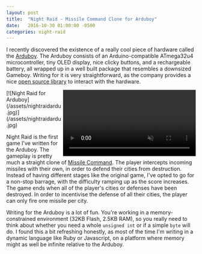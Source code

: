 ```yaml
---
layout: post
title:  "Night Raid - Missile Command Clone for Arduboy"
date:   2016-10-30 01:00:00 -0500
categories: night-raid
---
```


I recently discovered the existence of a really cool piece of hardware called the [Arduboy](http://www.arduboy.com). The Arduboy consists of an Arduino-compatible ATmega32u4 microcontroller, tiny OLED display, nice clicky buttons, and a rechargeable battery, all wrapped up in a well built package that resembles a downsized Gameboy. Writing for it is very straightforward, as the company provides a nice [open source library](https://asmcbain.net/projects/arduboy/docs/1.1/api/index.html) to interact with the hardware.

<div class='image-container' style='width:29.5%;display:inline-block;'>
[![Night Raid for Arduboy](/assets/nightraidardu.jpg)](/assets/nightraidardu.jpg)
</div>
<div class='image-container' style='display:inline-block;width:70%;float:right;'>
<video width='100%' preload='metadata' muted controls loop>
  <source src="/assets/nightraid480.webm" type="video/webm">
  <source src="/assets/nightraid480.mp4" type="video/mp4">
  Your browser does not support my awesome Night Raid video :(
</video> 
</div>

Night Raid is the first game I've written for the Arduboy. The gameplay is pretty much a straight clone of [Missile Command](https://en.wikipedia.org/wiki/Missile_Command). The player intercepts incoming missiles with their own, in order to defend their cities from destruction. Instead of having different stages like the original game, I've opted to go for a non-stop barrage, with the difficulty ramping up as the score increases. The game ends when all of the player's cities or defenses have been destroyed. In order to incentivise the defense of all their cities, the player can only fire one missile per city.

Writing for the Arduboy is a lot of fun. You're working in a memory-constrained environment (32KB Flash, 2.5KB RAM), so you really need to think about whether you need a whole ```unsigned int``` or if a simple ```byte``` will do. I found this a bit refreshing honestly, as most of the time I'm writing in a dynamic language like Ruby or Javascript, on a platform where memory might as well be infinite relative to the Arduboy.
